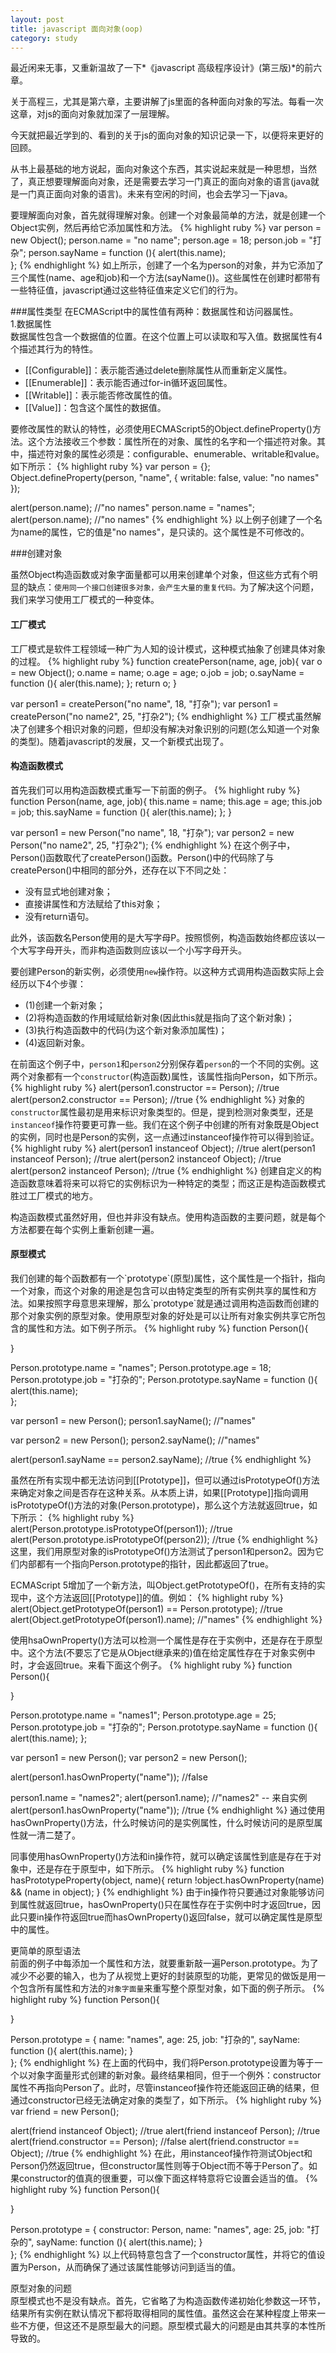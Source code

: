 ```yaml
---
layout: post
title: javascript 面向对象(oop)
category: study
---
```


最近闲来无事，又重新温故了一下*《javascript 高级程序设计》(第三版)*的前六章。

关于高程三，尤其是第六章，主要讲解了js里面的各种面向对象的写法。每看一次这章，对js的面向对象就加深了一层理解。

今天就把最近学到的、看到的关于js的面向对象的知识记录一下，以便将来更好的回顾。

从书上最基础的地方说起，面向对象这个东西，其实说起来就是一种思想，当然了，真正想要理解面向对象，还是需要去学习一门真正的面向对象的语言(java就是一门真正面向对象的语言)。未来有空闲的时间，也会去学习一下java。

要理解面向对象，首先就得理解对象。创建一个对象最简单的方法，就是创建一个Object实例，然后再给它添加属性和方法。
{% highlight ruby %}
var person = new Object();
person.name = "no name";
person.age = 18;
person.job = "打杂";
person.sayName = function (){
	alert(this.name);	
};
{% endhighlight %}
如上所示，创建了一个名为person的对象，并为它添加了三个属性(name、age和job)和一个方法(sayName())。这些属性在创建时都带有一些特征值，javascript通过这些特征值来定义它们的行为。

###属性类型
在ECMAScript中的属性值有两种：数据属性和访问器属性。<br/>
1.数据属性 <br/>
数据属性包含一个数据值的位置。在这个位置上可以读取和写入值。数据属性有4个描述其行为的特性。

* [[Configurable]]：表示能否通过delete删除属性从而重新定义属性。
* [[Enumerable]]：表示能否通过for-in循环返回属性。
* [[Writable]]：表示能否修改属性的值。
* [[Value]]：包含这个属性的数据值。

要修改属性的默认的特性，必须使用ECMAScript5的Object.defineProperty()方法。这个方法接收三个参数：属性所在的对象、属性的名字和一个描述符对象。其中，描述符对象的属性必须是：configurable、enumerable、writable和value。如下所示：
{% highlight ruby %}
var person = {};
Object.defineProperty(person, "name", {
	writable: false,
	value: "no names"
});

alert(person.name);		//"no names"
person.name = "names";
alert(person.name);		//"no names"
{% endhighlight %}
以上例子创建了一个名为name的属性，它的值是"no names"，是只读的。这个属性是不可修改的。

###创建对象

虽然Object构造函数或对象字面量都可以用来创建单个对象，但这些方式有个明显的缺点：`使用同一个接口创建很多对象，会产生大量的重复代码。`为了解决这个问题，我们来学习使用工厂模式的一种变体。

<h4>工厂模式</h4>
工厂模式是软件工程领域一种广为人知的设计模式，这种模式抽象了创建具体对象的过程。
{% highlight ruby %}
function createPerson(name, age, job){
	var o = new Object();
	o.name = name;
	o.age = age;
	o.job = job;
	o.sayName = function (){
		aler(this.name);
	};
	return o;
}

var person1 = createPerson("no name", 18, "打杂");
var person1 = createPerson("no name2", 25, "打杂2");
{% endhighlight %}
工厂模式虽然解决了创建多个相识对象的问题，但却没有解决对象识别的问题(怎么知道一个对象的类型)。随着javascript的发展，又一个新模式出现了。

<h4>构造函数模式</h4>
首先我们可以用构造函数模式重写一下前面的例子。
{% highlight ruby %}
function Person(name, age, job){
	this.name = name;
	this.age = age;
	this.job = job;
	this.sayName = function (){
		aler(this.name);
	};
}

var person1 = new Person("no name", 18, "打杂");
var person2 = new Person("no name2", 25, "打杂2");
{% endhighlight %}
在这个例子中，Person()函数取代了createPerson()函数。Person()中的代码除了与createPerson()中相同的部分外，还存在以下不同之处：

* 没有显式地创建对象；
* 直接讲属性和方法赋给了this对象；
* 没有return语句。

此外，该函数名Person使用的是大写字母P。按照惯例，构造函数始终都应该以一个大写字母开头，而非构造函数则应该以一个小写字母开头。

要创建Person的新实例，必须使用`new`操作符。以这种方式调用构造函数实际上会经历以下4个步骤：

* (1)创建一个新对象；
* (2)将构造函数的作用域赋给新对象(因此this就是指向了这个新对象)；
* (3)执行构造函数中的代码(为这个新对象添加属性)；
* (4)返回新对象。

在前面这个例子中，`person1`和`person2`分别保存着`person`的一个不同的实例。这两个对象都有一个`constructor`(构造函数)属性，该属性指向Person，如下所示。
{% highlight ruby %}
alert(person1.constructor == Person);		//true
alert(person2.constructor == Person);		//true
{% endhighlight %}
对象的`constructor`属性最初是用来标识对象类型的。但是，提到检测对象类型，还是`instanceof`操作符要更可靠一些。我们在这个例子中创建的所有对象既是Object的实例，同时也是Person的实例，这一点通过instanceof操作符可以得到验证。
{% highlight ruby %}
alert(person1 instanceof Object);		//true
alert(person1 instanceof Person);		//true
alert(person2 instanceof Object);		//true
alert(person2 instanceof Person);		//true
{% endhighlight %}
创建自定义的构造函数意味着将来可以将它的实例标识为一种特定的类型；而这正是构造函数模式胜过工厂模式的地方。

构造函数模式虽然好用，但也并非没有缺点。使用构造函数的主要问题，就是每个方法都要在每个实例上重新创建一遍。

<h4>原型模式</h4>
我们创建的每个函数都有一个`prototype`(原型)属性，这个属性是一个指针，指向一个对象，而这个对象的用途是包含可以由特定类型的所有实例共享的属性和方法。如果按照字母意思来理解，那么`prototype`就是通过调用构造函数而创建的那个对象实例的原型对象。使用原型对象的好处是可以让所有对象实例共享它所包含的属性和方法。如下例子所示。
{% highlight ruby %}
function Person(){
	
}

Person.prototype.name = "names";
Person.prototype.age = 18;
Person.prototype.job = "打杂的";
Person.prototype.sayName = function (){
	alert(this.name);	
};

var person1 = new Person();
person1.sayName();		//"names"

var person2 = new Person();
person2.sayName();		//"names"

alert(person1.sayName == person2.sayName);		//true
{% endhighlight %}

虽然在所有实现中都无法访问到[[Prototype]]，但可以通过isPrototypeOf()方法来确定对象之间是否存在这种关系。从本质上讲，如果[[Prototype]]指向调用isPrototypeOf()方法的对象(Person.prototype)，那么这个方法就返回true，如下所示：
{% highlight ruby %}
alert(Person.prototype.isPrototypeOf(person1));		//true
alert(Person.prototype.isPrototypeOf(person2));		//true
{% endhighlight %}
这里，我们用原型对象的isPrototypeOf()方法测试了person1和person2。因为它们内部都有一个指向Person.prototype的指针，因此都返回了true。


ECMAScript 5增加了一个新方法，叫Object.getPrototypeOf()，在所有支持的实现中，这个方法返回[[Prototype]]的值。例如：
{% highlight ruby %}
alert(Object.getPrototypeOf(person1) == Person.prototype);		//true
alert(Object.getPrototypeOf(person1).name);						//"names"
{% endhighlight %}

使用hsaOwnProperty()方法可以检测一个属性是存在于实例中，还是存在于原型中。这个方法(不要忘了它是从Object继承来的)值在给定属性存在于对象实例中时，才会返回true。来看下面这个例子。
{% highlight ruby %}
function Person(){
	
}

Person.prototype.name = "names1";
Person.prototype.age = 25;
Person.prototype.job = "打杂的";
Person.prototype.sayName = function (){
	alert(this.name);
};

var person1 = new Person();
var person2 = new Person();

alert(person1.hasOwnProperty("name"));		//false

person1.name = "names2";
alert(person1.name);						//"names2" -- 来自实例
alert(person1.hasOwnProperty("name"));		//true
{% endhighlight %}
通过使用hasOwnProperty()方法，什么时候访问的是实例属性，什么时候访问的是原型属性就一清二楚了。

同事使用hasOwnProperty()方法和in操作符，就可以确定该属性到底是存在于对象中，还是存在于原型中，如下所示。
{% highlight ruby %}
function hasPrototypeProperty(object, name){
	return !object.hasOwnProperty(name) && (name in object);
}
{% endhighlight %}
由于in操作符只要通过对象能够访问到属性就返回true，hasOwnProperty()只在属性存在于实例中时才返回true，因此只要in操作符返回true而hasOwnProperty()返回false，就可以确定属性是原型中的属性。

更简单的原型语法<br/>
前面的例子中每添加一个属性和方法，就要重新敲一遍Person.prototype。为了减少不必要的输入，也为了从视觉上更好的封装原型的功能，更常见的做饭是用一个包含所有属性和方法的`对象字面量`来重写整个原型对象，如下面的例子所示。
{% highlight ruby %}
function Person(){
	
}

Person.prototype = {
	name: "names",
	age: 25,
	job: "打杂的",
	sayName: function (){
		alert(this.name);
	}	
};
{% endhighlight %}
在上面的代码中，我们将Person.prototype设置为等于一个以对象字面量形式创建的新对象。最终结果相同，但于一个例外：constructor属性不再指向Person了。此时，尽管instanceof操作符还能返回正确的结果，但通过constructor已经无法确定对象的类型了，如下所示。
{% highlight ruby %}
var friend = new Person();

alert(friend instanceof Object);		//true
alert(friend instanceof Person);		//true
alert(friend.constructor == Person);	//false
alert(friend.constructor == Object);	//true
{% endhighlight %}
在此，用instanceof操作符测试Object和Person仍然返回true，但constructor属性则等于Object而不等于Person了。如果constructor的值真的很重要，可以像下面这样特意将它设置会适当的值。
{% highlight ruby %}
function Person(){
	
}

Person.prototype = {
	constructor: Person,
	name: "names",
	age: 25,
	job: "打杂的",
	sayName: function (){
		alert(this.name);
	}	
};
{% endhighlight %}
以上代码特意包含了一个constructor属性，并将它的值设置为Person，从而确保了通过该属性能够访问到适当的值。

原型对象的问题<br/>
原型模式也不是没有缺点。首先，它省略了为构造函数传递初始化参数这一环节，结果所有实例在默认情况下都将取得相同的属性值。虽然这会在某种程度上带来一些不方便，但这还不是原型最大的问题。原型模式最大的问题是由其共享的本性所导致的。




















